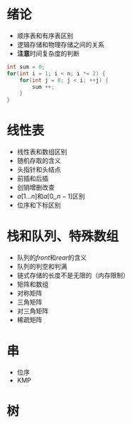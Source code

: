 # 绪论

- 顺序表和有序表区别
- 逻辑存储和物理存储之间的关系
- **注意**时间复杂度的判断

```cpp
int sum = 0;
for(int i = 1; i < n; i *= 2) {
	for(int j = 0; j < i; ++j) {
		sum ++;
	}
}
```



# 线性表

- 线性表和数组区别
- 随机存取的含义
- 头指针和头结点
- 前插和后插
- 创销增删改查
- $a[1...n]$和$a[0,,n-1]$区别
- 位序和下标区别



# 栈和队列、特殊数组

- 队列的$front$和$rear$的含义
- 队列的判空和判满
- 链式存储的长度不是无限的（内存限制）
- 矩阵和数组
- 对称矩阵
- 三角矩阵
- 对三角矩阵
- 稀疏矩阵



# 串

- 位序
- KMP

# 树


